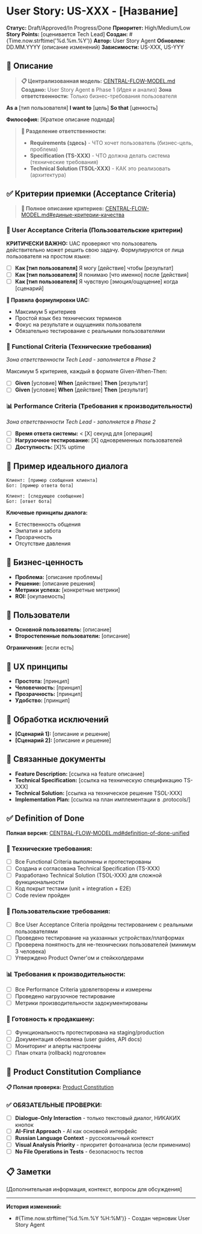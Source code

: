 # User Story: US-XXX - [Название]

**Статус:** Draft/Approved/In Progress/Done
**Приоритет:** High/Medium/Low
**Story Points:** [оценивается Tech Lead]
**Создан:** #{Time.now.strftime('%d.%m.%Y')}
**Автор:** User Story Agent
**Обновлен:** DD.MM.YYYY (описание изменений)
**Зависимости:** US-XXX, US-YYY

## 📝 Описание

> **📋 Централизованная модель:** [CENTRAL-FLOW-MODEL.md](../CENTRAL-FLOW-MODEL.md)
> **Создано:** User Story Agent в Phase 1 (Идея и анализ)
> **Зона ответственности:** Только бизнес-требования пользователя

**As a** [тип пользователя]
**I want to** [цель]
**So that** [ценность]

**Философия:** [Краткое описание подхода]

> **🔗 Разделение ответственности:**
> - **Requirements (здесь)** - ЧТО хочет пользователь (бизнес-цель, проблема)
> - **Specification (TS-XXX)** - ЧТО должна делать система (технические требования)
> - **Technical Solution (TSOL-XXX)** - КАК это реализовать (архитектура)

## ✅ Критерии приемки (Acceptance Criteria)

> **📏 Полное описание критериев:** [CENTRAL-FLOW-MODEL.md#единые-критерии-качества](../CENTRAL-FLOW-MODEL.md#единые-критерии-качества)

### 👥 User Acceptance Criteria (Пользовательские критерии)
**КРИТИЧЕСКИ ВАЖНО:** UAC проверяют что пользователь действительно может решить свою задачу. Формулируются от лица пользователя на простом языке:

- [ ] **Как [тип пользователя]** Я могу [действие] чтобы [результат]
- [ ] **Как [тип пользователя]** Я понимаю [что именно] после [действия]
- [ ] **Как [тип пользователя]** Я чувствую [эмоция/ощущение] когда [сценарий]

**🎯 Правила формулировки UAC:**
- Максимум 5 критериев
- Простой язык без технических терминов
- Фокус на результате и ощущениях пользователя
- Обязательно тестирование с реальными пользователями

### 🤖 Functional Criteria (Технические требования)
*Зона ответственности Tech Lead - заполняется в Phase 2*

Максимум 5 критериев, каждый в формате Given-When-Then:

- [ ] **Given** [условие] **When** [действие] **Then** [результат]
- [ ] **Given** [условие] **When** [действие] **Then** [результат]

### 📊 Performance Criteria (Требования к производительности)
*Зона ответственности Tech Lead - заполняется в Phase 2*

- [ ] **Время ответа системы:** < [X] секунд для [операция]
- [ ] **Нагрузочное тестирование:** [X] одновременных пользователей
- [ ] **Доступность:** [X]% uptime

## 💬 Пример идеального диалога

```
Клиент: [пример сообщения клиента]
Бот: [пример ответа бота]

Клиент: [следующее сообщение]
Бот: [ответ бота]
```

**Ключевые принципы диалога:**
- Естественность общения
- Эмпатия и забота
- Прозрачность
- Отсутствие давления

## 🎯 Бизнес-ценность

- **Проблема:** [описание проблемы]
- **Решение:** [описание решения]
- **Метрики успеха:** [конкретные метрики]
- **ROI:** [окупаемость]

## 👥 Пользователи

- **Основной пользователь:** [описание]
- **Второстепенные пользователи:** [описание]

**Ограничения:** [если есть]

## 🎯 UX принципы

- **Простота:** [принцип]
- **Человечность:** [принцип]
- **Прозрачность:** [принцип]
- **Удобство:** [принцип]

## 🚫 Обработка исключений

- **[Сценарий 1]:** [описание и решение]
- **[Сценарий 2]:** [описание и решение]

## 🔗 Связанные документы

- **Feature Description:** [ссылка на feature описание]
- **Technical Specification:** [ссылка на техническую спецификацию TS-XXX]
- **Technical Solution:** [ссылка на техническое решение TSOL-XXX]
- **Implementation Plan:** [ссылка на план имплементации в .protocols/]

## ✅ Definition of Done

**Полная версия:** [CENTRAL-FLOW-MODEL.md#definition-of-done-unified](../CENTRAL-FLOW-MODEL.md#definition-of-done-unified)

### 🤖 Технические требования:
- [ ] Все Functional Criteria выполнены и протестированы
- [ ] Создана и согласована Technical Specification (TS-XXX)
- [ ] Разработано Technical Solution (TSOL-XXX) для сложной функциональности
- [ ] Код покрыт тестами (unit + integration + E2E)
- [ ] Code review пройден

### 👥 Пользовательские требования:
- [ ] Все User Acceptance Criteria пройдены тестированием с реальными пользователями
- [ ] Проведено тестирование на указанных устройствах/платформах
- [ ] Проверена понятность для не-технических пользователей (минимум 3 человека)
- [ ] Утверждено Product Owner'ом и стейкхолдерами

### 📊 Требования к производительности:
- [ ] Все Performance Criteria удовлетворены и измерены
- [ ] Проведено нагрузочное тестирование
- [ ] Метрики производительности задокументированы

### 🚀 Готовность к продакшену:
- [ ] Функциональность протестирована на staging/production
- [ ] Документация обновлена (user guides, API docs)
- [ ] Мониторинг и алерты настроены
- [ ] План отката (rollback) подготовлен

## 🚨 Product Constitution Compliance

**📋 Полная проверка:** [Product Constitution](../product/constitution.md)

### ✅ ОБЯЗАТЕЛЬНЫЕ ПРОВЕРКИ:
- [ ] **Dialogue-Only Interaction** - только текстовый диалог, НИКАКИХ кнопок
- [ ] **AI-First Approach** - AI как основной интерфейс
- [ ] **Russian Language Context** - русскоязычный контекст
- [ ] **Visual Analysis Priority** - приоритет фотоанализа (если применимо)
- [ ] **No File Operations in Tests** - безопасность тестов

## 📋 Заметки

[Дополнительная информация, контекст, вопросы для обсуждения]

---

**История изменений:**
- #{Time.now.strftime('%d.%m.%Y %H:%M')} - Создан черновик User Story Agent